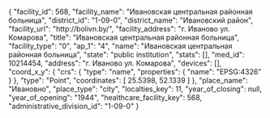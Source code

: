 {
    "facility_id": 568,
    "facility_name": "Ивановская центральная районная больница",
    "district_id": "1-09-0",
    "district_name": "Ивановский район",
    "facility_url": "http:\/\/bolivn.by\/",
    "facility_address": "г. Иваново ул. Комарова",
    "title": "Ивановская центральная районная больница",
    "facility_type": "0",
    "ap_1": "4",
    "name": "Ивановская центральная районная больница",
    "state": "public institution",
    "stats": [],
    "med_id": 10214454,
    "address": "г. Иваново ул. Комарова",
    "devices": [],
    "coord_x_y": {
        "crs": {
            "type": "name",
            "properties": {
                "name": "EPSG:4326"
            }
        },
        "type": "Point",
        "coordinates": [
            25.5398,
            52.1339
        ]
    },
    "place_name": "Ивановно",
    "place_type": "city",
    "localties_key": 11,
    "year_of_closing": null,
    "year_of_opening": "1944",
    "healthcare_facility_key": 568,
    "administrative_division_id": "1-09-0"
}